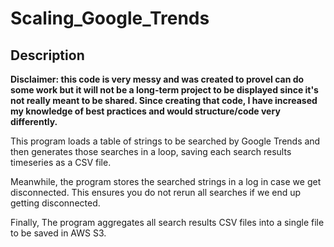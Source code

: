 # Scaling_Google_Trends

## Description

**Disclaimer: this code is very messy and was created to proveI can do some work but it will not be a long-term project to be displayed since it's not really meant to be shared. Since creating that code, I have increased my knowledge of best practices and would structure/code very differently.**

 This program loads a table of strings to be searched by Google Trends and then generates those searches in a loop, saving each search results timeseries as a CSV file.
 
 Meanwhile, the program stores the searched strings in a log in case we get disconnected. This ensures you do not rerun all searches if we end up getting disconnected.
 
 Finally, The program aggregates all search results CSV files into a single file to be saved in AWS S3.
 
 
